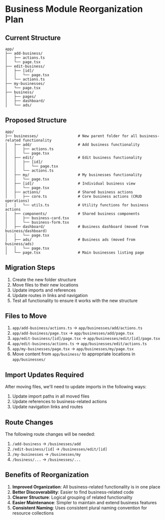 # Business Module Reorganization Plan

## Current Structure

```
app/
├── add-business/
│   ├── actions.ts
│   └── page.tsx
├── edit-business/
│   ├── [id]/
│   │   └── page.tsx
│   └── actions.ts
├── my-businesses/
│   └── page.tsx
├── business/
│   ├── pages/
│   ├── dashboard/
│   └── ads/
```

## Proposed Structure

```
app/
├── businesses/                  # New parent folder for all business-related functionality
│   ├── add/                     # Add business functionality
│   │   ├── actions.ts
│   │   └── page.tsx
│   ├── edit/                    # Edit business functionality
│   │   ├── [id]/
│   │   │   └── page.tsx
│   │   └── actions.ts
│   ├── my/                      # My businesses functionality
│   │   └── page.tsx
│   ├── [id]/                    # Individual business view
│   │   └── page.tsx
│   ├── actions/                 # Shared business actions
│   │   ├── core.ts              # Core business actions (CRUD operations)
│   │   └── utils.ts             # Utility functions for business actions
│   ├── components/              # Shared business components
│   │   ├── business-card.tsx
│   │   └── business-form.tsx
│   ├── dashboard/               # Business dashboard (moved from business/dashboard)
│   │   └── page.tsx
│   ├── ads/                     # Business ads (moved from business/ads)
│   │   └── page.tsx
│   └── page.tsx                 # Main businesses listing page
```

## Migration Steps

1. Create the new folder structure
2. Move files to their new locations
3. Update imports and references
4. Update routes in links and navigation
5. Test all functionality to ensure it works with the new structure

## Files to Move

1. `app/add-business/actions.ts` → `app/businesses/add/actions.ts`
2. `app/add-business/page.tsx` → `app/businesses/add/page.tsx`
3. `app/edit-business/[id]/page.tsx` → `app/businesses/edit/[id]/page.tsx`
4. `app/edit-business/actions.ts` → `app/businesses/edit/actions.ts`
5. `app/my-businesses/page.tsx` → `app/businesses/my/page.tsx`
6. Move content from `app/business/` to appropriate locations in `app/businesses/`

## Import Updates Required

After moving files, we'll need to update imports in the following ways:

1. Update import paths in all moved files
2. Update references to business-related actions
3. Update navigation links and routes

## Route Changes

The following route changes will be needed:

1. `/add-business` → `/businesses/add`
2. `/edit-business/[id]` → `/businesses/edit/[id]`
3. `/my-businesses` → `/businesses/my`
4. `/business/...` → `/businesses/...`

## Benefits of Reorganization

1. **Improved Organization**: All business-related functionality is in one place
2. **Better Discoverability**: Easier to find business-related code
3. **Clearer Structure**: Logical grouping of related functionality
4. **Easier Maintenance**: Simpler to maintain and extend business features
5. **Consistent Naming**: Uses consistent plural naming convention for resource collections 